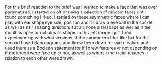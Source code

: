 For this brief reaction to the brief was I wanted to make a face that was over parametised. I started on off drawing a selection of random faces until I found something I liked. I settled on these asymmetric faces where I can play with ear shape eye size, position and if I draw a eye ball in the socket as well as hair shading direction/if at all, nose size/shape as well as if the mouth is open or not plus its shape. In this left image I just tried experimenting with what versions of the parameters I felt like but for the second I used Bananagrams and threw them down for each feature and used them as a Boolean statement for if I drew features or not depending on if the letters were face up or not, as well as where I the facial features in relation to each other were drawn.  